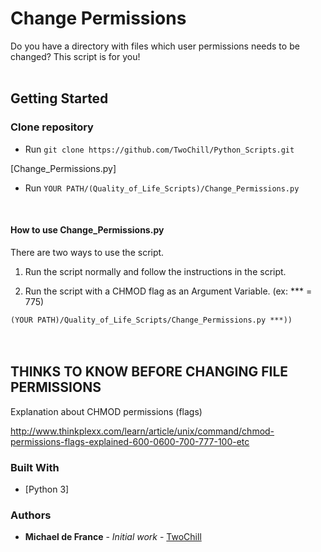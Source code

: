 # Change Permissions

Do you have a directory with files which user permissions needs to be changed?
This script is for you!
<br>
<br>
## Getting Started

### Clone repository

* Run ``` git clone https://github.com/TwoChill/Python_Scripts.git ```

[Change_Permissions.py]

* Run ``` YOUR PATH/(Quality_of_Life_Scripts)/Change_Permissions.py ```

<br>

#### How to use Change_Permissions.py

There are two ways to use the script.

1. Run the script normally and follow the instructions in the script.


2. Run the script with a CHMOD flag as an Argument Variable. (ex: *** = 775)

``` (YOUR PATH)/Quality_of_Life_Scripts/Change_Permissions.py ***)) ```
<br>
<br>
<br>
## THINKS TO KNOW BEFORE CHANGING FILE PERMISSIONS

Explanation about CHMOD permissions (flags)

http://www.thinkplexx.com/learn/article/unix/command/chmod-permissions-flags-explained-600-0600-700-777-100-etc
<br>
### Built With

* [Python 3]


### Authors

* **Michael de France** - *Initial work* - [TwoChill](https://github.com/TwoChill)
